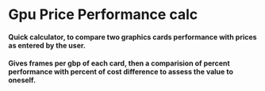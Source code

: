 # Gpu Price Performance calc

#### Quick calculator, to compare two graphics cards performance with prices as entered by the user. 

#### Gives frames per gbp of each card, then a comparision of percent performance with percent of cost difference to assess the value to oneself. 
